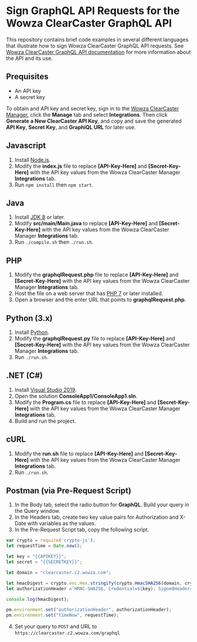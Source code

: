 # Sign GraphQL API Requests for the Wowza ClearCaster GraphQL API

This repository contains brief code examples in several different languages that illustrate how to sign Wowza ClearCaster GraphQL API requests. See [Wowza ClearCaster GraphQL API documentation](https://www.wowza.com/docs/wowza-clearcaster-graphql-api) for more information about the API and its use.

## Prequisites
- An API key
- A secret key

To obtain and API key and secret key, sign in to the [Wowza ClearCaster Manager](https://clearcaster.wowza.com), click the **Manage** tab and select **Integrations**. Then click **Generate a New ClearCaster API Key**, and copy and save the generated **API Key**, **Secret Key**, and **GraphiQL URL** for later use.

## Javascript
  1. Install [Node.js](https://nodejs.org/).
  2. Modify the **index.js** file to replace **[API-Key-Here]** and **[Secret-Key-Here]** with the API key values from the Wowza ClearCaster Manager **Integrations** tab.
  3. Run `npm install` then `npm start`.

## Java
  1. Install [JDK 8](https://www.oracle.com/java/technologies/) or later.
  2. Modify **src/main/Main.java** to replace **[API-Key-Here]** and **[Secret-Key-Here]** with the API key values from the Wowza ClearCaster Manager **Integrations** tab.
  3. Run `./compile.sh` then `./run.sh`.

## PHP
  1. Modify the **graphqlRequest.php** file to replace **[API-Key-Here]** and **[Secret-Key-Here]** with the API key values from the Wowza ClearCaster Manager  **Integrations** tab.
  2. Host the file on a web server that has [PHP 7](https://www.php.net/) or later installed.
  3. Open a browser and the enter URL that points to **graphqlRequest.php**.

## Python (3.x)
  1. Install [Python](https://www.python.org/).
  2. Modify the **graphqlRequest.py** file to replace **[API-Key-Here]** and **[Secret-Key-Here]** with the API key values from the Wowza ClearCaster Manager **Integrations** tab.
  3. Run `./run.sh`.

## .NET (C#)
  1. Install [Visual Studio 2019](https://visualstudio.microsoft.com/vs/).
  2. Open the solution **ConsoleApp1/ConsoleApp1.sln**.
  3. Modify the **Program.cs** file to replace **[API-Key-Here]** and **[Secret-Key-Here]** with the API key values from the Wowza ClearCaster Manager **Integrations** tab.
  4. Build and run the project.

## cURL
  1. Modify the **run.sh** file to replace **[API-Key-Here]** and **[Secret-Key-Here]** with the API key values from the Wowza ClearCaster Manager **Integrations** tab.
  2. Run `./run.sh`.
  
## Postman (via Pre-Request Script)
  1. In the Body tab, select the radio button for **GraphQL**. Build your query in the Query window.
  2. In the Headers tab, create two key value pairs for Authorization and X-Date with variables as the values.
  3. In the Pre-Request Script tab, copy the following script. 

```JavaScript
var crypto = require('crypto-js');
let requestTime = Date.now();

let key = "{{APIKEY}}";
let secret = "{{SECRETKEY}}";

let domain = "clearcaster.c2.wowza.com";

let hmacDigest = crypto.enc.Hex.stringify(crypto.HmacSHA256(domain, crypto.HmacSHA256(requestTime.toString(), secret)));
let authorizationHeader =`HMAC-SHA256, Credential=${key}, SignedHeaders=host;x-date, Signature=${hmacDigest}`;

console.log(hmacDigest);

pm.environment.set("authorizationHeader", authorizationHeader);
pm.environment.set("timeNow", requestTime);`
```
  4. Set your query to `POST` and URL to `https://clearcaster.c2.wowza.com/graphql`
